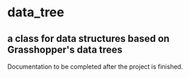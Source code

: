 # data_tree
a class for data structures based on Grasshopper's data trees
--------------------------------------------------------------
Documentation to be completed after the project is finished.
